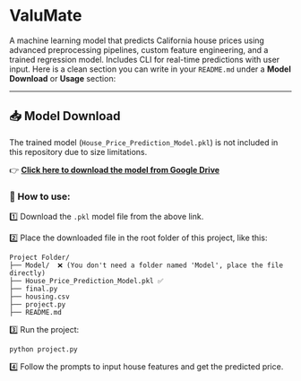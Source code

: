 # ValuMate
A machine learning model that predicts California house prices using advanced preprocessing pipelines, custom feature engineering, and a trained regression model. Includes CLI for real-time predictions with user input.
Here is a clean section you can write in your `README.md` under a **Model Download** or **Usage** section:

---

## 📥 Model Download

The trained model (`House_Price_Prediction_Model.pkl`) is not included in this repository due to size limitations.

👉 **[Click here to download the model from Google Drive](https://drive.google.com/file/d/1AtVInbAsAYgpd0EjYHqkK5x1U5zdD0cyd/view?usp=sharing)**


### 📂 How to use:

1️⃣ Download the `.pkl` model file from the above link.

2️⃣ Place the downloaded file in the root folder of this project, like this:

```
Project Folder/
├── Model/  ❌ (You don't need a folder named 'Model', place the file directly)
├── House_Price_Prediction_Model.pkl ✅
├── final.py
├── housing.csv
├── project.py
├── README.md
```

3️⃣ Run the project:

```
python project.py
```

4️⃣ Follow the prompts to input house features and get the predicted price.



